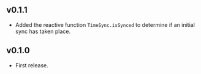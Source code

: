 ## v0.1.1

- Added the reactive function `TimeSync.isSynced` to determine if an initial sync has taken place.

## v0.1.0

- First release.
